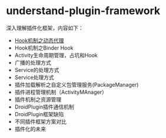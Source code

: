 # understand-plugin-framework
深入理解插件化框架，内容如下：

- [Hook机制之动态代理][1]
- Hook机制之Binder Hook
- Activity生命周期管理，占坑和Hook
- 广播的处理方式
- Service的处理方式
- Service处理方式
- 插件加载解析之自定义包管理服务(PackageManager)
- 插件进程管理机制（ActivityMAnager）
- 插件机制之资源管理
- DroidPlugin插件通信机制
- DroidPlugin框架缺陷
- 不同插件框架方案对比
- 插件化的未来

[1]: http://weishu.me/2016/01/28/understand-plugin-framework-proxy-hook/
